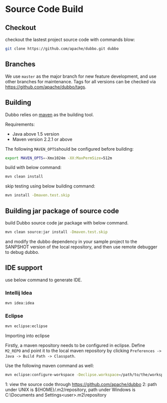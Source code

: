 # Source Code Build

## Checkout

checkout the lastest project source code with commands blow:

```sh
git clone https://github.com/apache/dubbo.git dubbo
```

## Branches

We use `master` as the major branch for new feature development, and use other branches for maintenance. Tags for all versions can be checked via https://github.com/apache/dubbo/tags.

## Building

Dubbo relies on [maven](http://maven.apache.org) as the building tool.

Requirements:

* Java above 1.5 version
* Maven version 2.2.1 or above    

The following `MAVEN_OPTS`should be configured before building:

```sh    
export MAVEN_OPTS=-Xmx1024m -XX:MaxPermSize=512m
```

build with below command:

```sh
mvn clean install
```

skip testing using below building command:

```sh
mvn install -Dmaven.test.skip
```

## Building jar package of source code 

build Dubbo source code jar package with below command.

```sh
mvn clean source:jar install -Dmaven.test.skip
```
and modify the dubbo dependency in your sample project to the SANPSHOT version of the local repository, and then use remote debugger to debug dubbo.


## IDE support

use below command to generate IDE.

### Intellij Idea

```sh
mvn idea:idea
```

### Eclipse

```sh
mvn eclipse:eclipse
```

Importing into eclipse

Firstly, a maven repository needs to be configured in eclipse. Define `M2_REPO` and point it to the local maven repository by clicking `Preferences -> Java -> Build Path -> Classpath`.


Use the following maven command as well: 

```sh
mvn eclipse:configure-workspace -Declipse.workspace=/path/to/the/workspace/
```

1: view the source code through https://github.com/apache/dubbo 
2: path under UNIX is ${HOME}/.m2/repository, path under Windows is C:\Documents and Settings\<user>\.m2\repository

